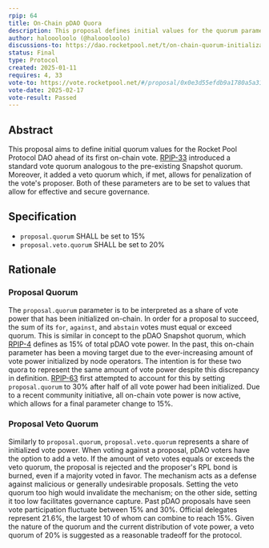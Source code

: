```yaml
---
rpip: 64
title: On-Chain pDAO Quora
description: This proposal defines initial values for the quorum parameters of the on-chain pDAO.
author: haloooloolo (@haloooloolo)
discussions-to: https://dao.rocketpool.net/t/on-chain-quorum-initialization-poap/3474
status: Final
type: Protocol
created: 2025-01-11
requires: 4, 33
vote-to: https://vote.rocketpool.net/#/proposal/0x0e3d55efdb9a1780a5a314cd24c61f7167b9ae10ad2bbf85c8dcc7acbe0fb692
vote-date: 2025-02-17
vote-result: Passed
---
```


## Abstract
This proposal aims to define initial quorum values for the Rocket Pool Protocol DAO ahead of its first on-chain vote. [RPIP-33](RPIP-33.md) introduced a standard vote quorum analogous to the pre-existing Snapshot quorum. Moreover, it added a veto quorum which, if met, allows for penalization of the vote's proposer. Both of these parameters are to be set to values that allow for effective and secure governance.

## Specification
- `proposal.quorum` SHALL be set to 15%
- `proposal.veto.quorum` SHALL be set to 20%

## Rationale
### Proposal Quorum
The `proposal.quorum` parameter is to be interpreted as a share of vote power that has been initialized on-chain. In order for a proposal to succeed, the sum of its `for`, `against`, and `abstain` votes must equal or exceed quorum. This is similar in concept to the pDAO Snapshot quorum, which [RPIP-4](RPIP-4.md) defines as 15% of total pDAO vote power. In the past, this on-chain parameter has been a moving target due to the ever-increasing amount of vote power initialized by node operators. The intention is for these two quora to represent the same amount of vote power despite this discrepancy in definition. [RPIP-63](RPIP-63.md) first attempted to account for this by setting `proposal.quorum` to 30% after half of all vote power had been initialized. Due to a recent community initiative, all on-chain vote power is now active, which allows for a final parameter change to 15%.

### Proposal Veto Quorum
Similarly to `proposal.quorum`, `proposal.veto.quorum` represents a share of initialized vote power. When voting against a proposal, pDAO voters have the option to add a veto. If the amount of veto votes equals or exceeds the veto quorum, the proposal is rejected and the proposer's RPL bond is burned, even if a majority voted in favor. The mechanism acts as a defense against malicious or generally undesirable proposals. Setting the veto quorum too high would invalidate the mechanism; on the other side, setting it too low facilitates governance capture. Past pDAO proposals have seen vote participation fluctuate between 15% and 30%. Official delegates represent 21.6%, the largest 10 of whom can combine to reach 15%. Given the nature of the quorum and the current distribution of vote power, a veto quorum of 20% is suggested as a reasonable tradeoff for the protocol.
